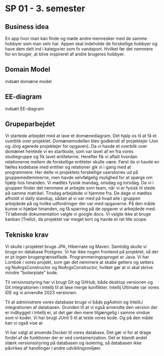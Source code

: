 # SP 01 - 3. semester 

## Business idea
En app hvor man kan finde og møde andre mennesker med de samme hobbyer som man selv har. 
Appen skal indeholde de forskellige hobbyer og have dem delt ind i kategorier som fx vandsport. 
Hvilket før det nemmere for en bruger, at blive inspireret af andre brugeres hobbyer. 

## Domain Model
indsæt domæne model 

## EE-diagram
indsæt EE-diagram

## Grupeparbejdet
Vi startede arbejdet med at lave et domænediagram. Det hjalp os til at få et overblik over projektet. 
Domænemodellen blev godkendt af projektejer (Jon og Jörg agerede projektejer for opgaven).
Da vi havde et overblik over domænet hentede vi en startkode, som var lavet af en fra vores studiegruppe og fik lavet entiteterne. 
Herefter fik vi aftalt hvordan relationerne mellem de forskellige entiteter skulle være.
Først da vi havde en fælles kodebase med entitier og relationer gik vi i gang med at programmere. 
Her delte vi projektets forskellige userstories ud på gruppemedlemmerne, men havde selvfølgelig mulighed for at spørge om hjælp hos hinanden.
Vi mødtes fysisk mandag, onsdag og torsdag. Da vi i gruppen finder det nemmere at arbejde som team, når vi er fysisk til stede på samme matrikel. Tirsdag arbejdede vi hjemme fra. 
De dage vi mødtes afholdt vi daily standup, sådan at vi var med på hvad alle i gruppen arbejdede på og hvilke udfordringer der var med opgaverne. 
På den måde kunne vi hjælpe hinanden, og få sparring på de opgaver vi arbejdede med. 
Til løbende dokumentation valgte vi google docs. Vi valgte ikke at bruge kanban (Trello), da projektet var meget kort og havde et ret lille scope. 

## Tekniske krav    
Vi skulle i projektet bruge JPA, Hibernate og Maven. Samtidig skulle vi bruge en database Postgres.
Vi har ikke nogen frontend på projektet, så der er pt ingen brugergrænseflade. Programmeringssproget er Java. 
Vi har Lombok i vores projekt, som gør det nemmere at skabe getters og setters og NoArgsConstructor og NoArgsConstructor, hvilket gør at vi skal skrive mindre "boilerplate" kode.

Til versionsstyring har vi brugt Git og GitHub, både desktop versionen og Git integrationen i Intellij til at løse merge konflikter. 
Intellij Ultimate var vores IDE og vi anvendte 2023 versionen.

Til at administrere vores database bruge vi både pgAdmin og IntelliJ integrationen af databasen. 
Grunden til at vi også anvendte den version der er indbygget i Intellij er, at det gør den mere tilgængelig i samme vindue som vi koder.
Vi har brugt JUnit 5 til at teste vores kode. Og på den måde kan vi også vise at 

Vi har valgt at anvende Docker til vores database. 
Det gør vi for at drage fordel af de funktioner der er ved containerization. 
Det er blandt andet stærk versionsstyring på databasen og isolering, 
så databasen ikke påvirkes af handlinger i andre udviklingsmiljøer.




